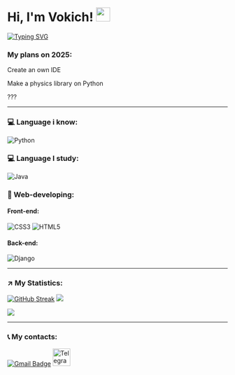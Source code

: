 <h1>Hi, I'm Vokich!
<img src="https://github.com/blackcater/blackcater/raw/main/images/Hi.gif" height="32"/></h1>
  
[![Typing SVG](https://readme-typing-svg.herokuapp.com?color=%2336BCF7&lines=Python,+Java+and+Web+Developer👀)](https://git.io/typing-svg)

### My plans on 2025:

Create an own IDE

Make a physics library on Python

???

---

### 💻 Language i know:
![Python](https://img.shields.io/badge/python-3670A0?style=for-the-badge&logo=python&logoColor=ffdd54)

### 💻 Language I study:
![Java](https://img.shields.io/badge/java-%23ED8B00.svg?style=for-the-badge&logo=openjdk&logoColor=white)

### 🦾 Web-developing:
#### Front-end:
![CSS3](https://img.shields.io/badge/css3-%231572B6.svg?style=for-the-badge&logo=css3&logoColor=white)
![HTML5](https://img.shields.io/badge/html5-%23E34F26.svg?style=for-the-badge&logo=html5&logoColor=white)
#### Back-end:      
![Django](https://img.shields.io/badge/django-%23092E20.svg?style=for-the-badge&logo=django&logoColor=white)


---

### ↗ My Statistics:
[![GitHub Streak](https://github-readme-streak-stats.herokuapp.com/?user=DenverCoder1)](https://git.io/streak-stats)
![](https://github-profile-summary-cards.vercel.app/api/cards/profile-details?username=Vokich&theme=github)

![](https://komarev.com/ghpvc/?username=Vokich&style=flat-square)

---

### 📞 My contacts:
[![Gmail Badge](https://img.shields.io/badge/-Gmail-red?style=flat&logo=Gmail&logoColor=white)](mailto:danger.sous42@gmail.com)
<a href="https://t.me/Vokich34" target="_blank">
    <img src="https://cdn-icons-png.flaticon.com/512/2111/2111646.png" width="40" height="40" alt="Telegram"/>
</a>




